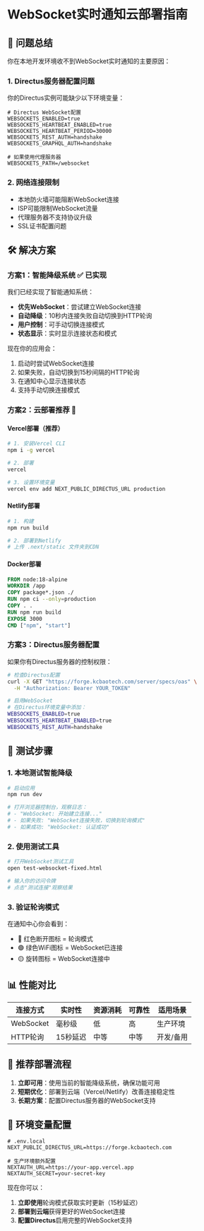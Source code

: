# WebSocket实时通知云部署指南

## 🚨 问题总结

你在本地开发环境收不到WebSocket实时通知的主要原因：

### 1. **Directus服务器配置问题**
你的Directus实例可能缺少以下环境变量：

```env
# Directus WebSocket配置
WEBSOCKETS_ENABLED=true
WEBSOCKETS_HEARTBEAT_ENABLED=true
WEBSOCKETS_HEARTBEAT_PERIOD=30000
WEBSOCKETS_REST_AUTH=handshake
WEBSOCKETS_GRAPHQL_AUTH=handshake

# 如果使用代理服务器
WEBSOCKETS_PATH=/websocket
```

### 2. **网络连接限制**
- 本地防火墙可能阻断WebSocket连接
- ISP可能限制WebSocket流量  
- 代理服务器不支持协议升级
- SSL证书配置问题

## 🛠 解决方案

### 方案1：智能降级系统 ✅ **已实现**

我们已经实现了智能通知系统：
- **优先WebSocket**：尝试建立WebSocket连接
- **自动降级**：10秒内连接失败自动切换到HTTP轮询
- **用户控制**：可手动切换连接模式
- **状态显示**：实时显示连接状态和模式

现在你的应用会：
1. 启动时尝试WebSocket连接
2. 如果失败，自动切换到15秒间隔的HTTP轮询
3. 在通知中心显示连接状态
4. 支持手动切换连接模式

### 方案2：云部署推荐 🚀

#### **Vercel部署**（推荐）
```bash
# 1. 安装Vercel CLI
npm i -g vercel

# 2. 部署
vercel

# 3. 设置环境变量
vercel env add NEXT_PUBLIC_DIRECTUS_URL production
```

#### **Netlify部署**
```bash
# 1. 构建
npm run build

# 2. 部署到Netlify
# 上传 .next/static 文件夹到CDN
```

#### **Docker部署**
```dockerfile
FROM node:18-alpine
WORKDIR /app
COPY package*.json ./
RUN npm ci --only=production
COPY . .
RUN npm run build
EXPOSE 3000
CMD ["npm", "start"]
```

### 方案3：Directus服务器配置

如果你有Directus服务器的控制权限：

```bash
# 检查Directus配置
curl -X GET "https://forge.kcbaotech.com/server/specs/oas" \
  -H "Authorization: Bearer YOUR_TOKEN"

# 启用WebSocket
# 在Directus环境变量中添加：
WEBSOCKETS_ENABLED=true
WEBSOCKETS_HEARTBEAT_ENABLED=true
WEBSOCKETS_REST_AUTH=handshake
```

## 🧪 测试步骤

### 1. **本地测试智能降级**
```bash
# 启动应用
npm run dev

# 打开浏览器控制台，观察日志：
# - "WebSocket: 开始建立连接..."
# - 如果失败: "WebSocket连接失败，切换到轮询模式"  
# - 如果成功: "WebSocket: 认证成功"
```

### 2. **使用测试工具**
```bash
# 打开WebSocket测试工具
open test-websocket-fixed.html

# 输入你的访问令牌
# 点击"测试连接"观察结果
```

### 3. **验证轮询模式**
在通知中心你会看到：
- 🔴 红色断开图标 = 轮询模式
- 🟢 绿色WiFi图标 = WebSocket已连接
- 🟡 旋转图标 = WebSocket连接中

## 📊 性能对比

| 连接方式 | 实时性 | 资源消耗 | 可靠性 | 适用场景 |
|----------|--------|----------|--------|----------|
| WebSocket | 毫秒级 | 低 | 高 | 生产环境 |
| HTTP轮询 | 15秒延迟 | 中等 | 中等 | 开发/备用 |

## 🎯 推荐部署流程

1. **立即可用**：使用当前的智能降级系统，确保功能可用
2. **短期优化**：部署到云端（Vercel/Netlify）改善连接稳定性
3. **长期方案**：配置Directus服务器的WebSocket支持

## 📝 环境变量配置

```env
# .env.local
NEXT_PUBLIC_DIRECTUS_URL=https://forge.kcbaotech.com

# 生产环境额外配置
NEXTAUTH_URL=https://your-app.vercel.app
NEXTAUTH_SECRET=your-secret-key
```

现在你可以：
1. **立即使用**轮询模式获取实时更新（15秒延迟）
2. **部署到云端**获得更好的WebSocket连接
3. **配置Directus**启用完整的WebSocket支持
